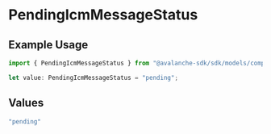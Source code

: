 # PendingIcmMessageStatus

## Example Usage

```typescript
import { PendingIcmMessageStatus } from "@avalanche-sdk/sdk/models/components";

let value: PendingIcmMessageStatus = "pending";
```

## Values

```typescript
"pending"
```